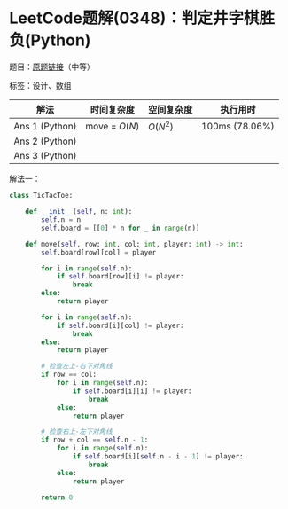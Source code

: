 # LeetCode题解(0348)：判定井字棋胜负(Python)

题目：[原题链接](https://leetcode-cn.com/problems/design-tic-tac-toe/)（中等）

标签：设计、数组

| 解法           | 时间复杂度    | 空间复杂度 | 执行用时       |
| -------------- | ------------- | ---------- | -------------- |
| Ans 1 (Python) | move = $O(N)$ | $O(N^2)$   | 100ms (78.06%) |
| Ans 2 (Python) |               |            |                |
| Ans 3 (Python) |               |            |                |

解法一：

```python
class TicTacToe:

    def __init__(self, n: int):
        self.n = n
        self.board = [[0] * n for _ in range(n)]

    def move(self, row: int, col: int, player: int) -> int:
        self.board[row][col] = player

        for i in range(self.n):
            if self.board[row][i] != player:
                break
        else:
            return player

        for i in range(self.n):
            if self.board[i][col] != player:
                break
        else:
            return player

        # 检查左上-右下对角线
        if row == col:
            for i in range(self.n):
                if self.board[i][i] != player:
                    break
            else:
                return player

        # 检查右上-左下对角线
        if row + col == self.n - 1:
            for i in range(self.n):
                if self.board[i][self.n - i - 1] != player:
                    break
            else:
                return player

        return 0
```